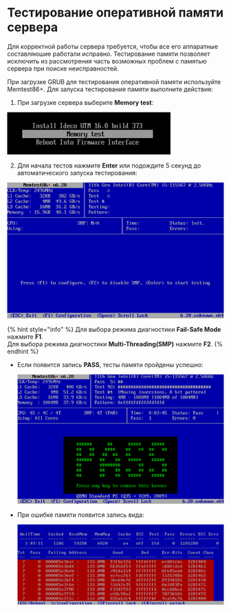# Тестирование оперативной памяти сервера

Для корректной работы сервера требуется, чтобы все его аппаратные составляюшие работали исправно.
Тестирование памяти позволяет исключить из рассмотрения часть возможных проблем с памятью сервера при поиске неисправностей.

При загрузке GRUB для тестирования оперативной памяти используйте Memtest86+.
Для запуска тестирования памяти выполните действия:

1. При загрузке сервера выберите **Memory test**:
   
![](/.gitbook/assets/memory-testing1.png)

2. Для начала тестов нажмите **Enter** или подождите 5 секунд до автоматического запуска тестирования:

![](/.gitbook/assets/memory-testing2.png)

{% hint style="info" %}
Для выбора режима диагностики **Fail-Safe Mode** нажмите **F1**.\
Для выбора режима диагностики **Multi-Threading(SMP)** нажмите **F2**.
{% endhint %}

* Если появится запись **PASS**, тесты памяти пройдены успешно:

    ![](/.gitbook/assets/memory-testing4.png)

* При ошибке памяти появится запись вида:
    
    ![](/.gitbook/assets/memory-testing5.png)
